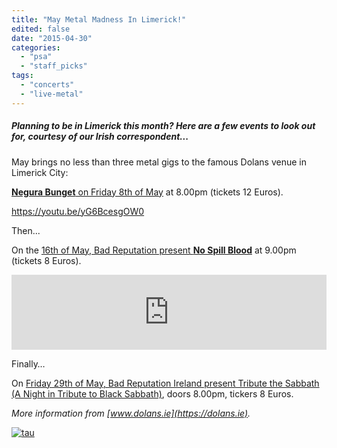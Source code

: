```yaml
---
title: "May Metal Madness In Limerick!"
edited: false
date: "2015-04-30"
categories:
  - "psa"
  - "staff_picks"
tags:
  - "concerts"
  - "live-metal"
---
```


##### _Planning to be in Limerick this month? Here are a few events to look out for, courtesy of our Irish correspondent..._

May brings no less than three metal gigs to the famous Dolans venue in Limerick City:

[**Negura Bunget** on Friday 8th of May](https://dolans.ie/gigs_information.html/844) at 8.00pm (tickets 12 Euros).

https://youtu.be/yG6BcesgOW0

Then...

On the [16th of May, Bad Reputation present **No Spill Blood**](https://dolans.ie/gigs_information.html/848) at 9.00pm (tickets 8 Euros).

<iframe style="border: 0; width: 100%; height: 120px;" src="https://bandcamp.com/EmbeddedPlayer/album=4085821382/size=large/bgcol=ffffff/linkcol=0687f5/tracklist=false/artwork=small/transparent=true/" width="300" height="150" seamless=""><a href="http://nospillblood.bandcamp.com/album/heavy-electricity">Heavy Electricity by No Spill Blood</a></iframe>

Finally…

On [Friday 29th of May, Bad Reputation Ireland present Tribute the Sabbath (A Night in Tribute to Black Sabbath)](https://www.facebook.com/events/1435806456712972/), doors 8.00pm, tickers 8 Euros.

_More information from [www.dolans.ie](https://dolans.ie)._

[![tau](https://hellbound.ca/wp-content/uploads/2015/04/tau.jpg)](https://hellbound.ca/wp-content/uploads/2015/04/tau.jpg)
